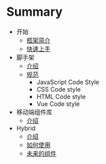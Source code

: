# Summary

- 开始
  - [框架简介](introduction.md)
  - [快速上手](quick-start.md)
- 脚手架
  - [介绍](scaffold/index.md)
  - [规范](scaffold/standard.md)
    - JavaScript Code Style
    - CSS Code style
    - HTML Code style 
    - Vue Code style
- 移动端组件库
  - [介绍](mobile-components/index.md)
- Hybrid
  - [介绍](hybrid/index.md)
  - [如何使用](hybrid/how-to-use.md)
  - [未来的组件](hybrid/component.md)
